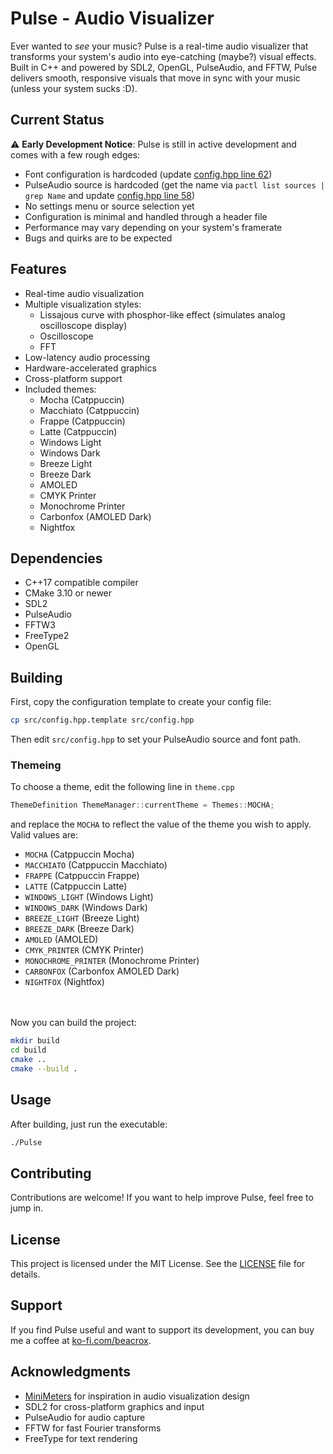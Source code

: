 # Pulse - Audio Visualizer

Ever wanted to *see* your music? Pulse is a real-time audio visualizer that transforms your system's audio into eye-catching (maybe?) visual effects. Built in C++ and powered by SDL2, OpenGL, PulseAudio, and FFTW, Pulse delivers smooth, responsive visuals that move in sync with your music (unless your system sucks :D).

## Current Status

⚠️ **Early Development Notice**: Pulse is still in active development and comes with a few rough edges:

- Font configuration is hardcoded (update [config.hpp line 62](src/config.hpp#L62))
- PulseAudio source is hardcoded (get the name via `pactl list sources | grep Name` and update [config.hpp line 58](src/config.hpp#L58))
- No settings menu or source selection yet
- Configuration is minimal and handled through a header file
- Performance may vary depending on your system's framerate
- Bugs and quirks are to be expected


## Features

- Real-time audio visualization
- Multiple visualization styles:
	- Lissajous curve with phosphor-like effect (simulates analog oscilloscope display)
	- Oscilloscope
	- FFT
- Low-latency audio processing
- Hardware-accelerated graphics
- Cross-platform support
- Included themes:
	- Mocha (Catppuccin)
	- Macchiato (Catppuccin)
	- Frappe (Catppuccin)
	- Latte (Catppuccin)
	- Windows Light
	- Windows Dark
	- Breeze Light
	- Breeze Dark
	- AMOLED
	- CMYK Printer
	- Monochrome Printer
	- Carbonfox (AMOLED Dark)
	- Nightfox

## Dependencies

- C++17 compatible compiler
- CMake 3.10 or newer
- SDL2
- PulseAudio
- FFTW3
- FreeType2
- OpenGL


## Building

First, copy the configuration template to create your config file:

```bash
cp src/config.hpp.template src/config.hpp
```

Then edit `src/config.hpp` to set your PulseAudio source and font path.


### Themeing 
To choose a theme, edit the following line in `theme.cpp`

```cpp
ThemeDefinition ThemeManager::currentTheme = Themes::MOCHA;
```
and replace the `MOCHA` to reflect the value of the theme you wish to apply. Valid values are:
- `MOCHA` (Catppuccin Mocha)
- `MACCHIATO` (Catppuccin Macchiato)
- `FRAPPE` (Catppuccin Frappe)
- `LATTE` (Catppuccin Latte)
- `WINDOWS_LIGHT` (Windows Light)
- `WINDOWS_DARK` (Windows Dark)
- `BREEZE_LIGHT` (Breeze Light)
- `BREEZE_DARK` (Breeze Dark)
- `AMOLED` (AMOLED)
- `CMYK_PRINTER` (CMYK Printer)
- `MONOCHROME_PRINTER` (Monochrome Printer)
- `CARBONFOX` (Carbonfox AMOLED Dark)
- `NIGHTFOX` (Nightfox)

\
\
Now you can build the project:

```bash
mkdir build
cd build
cmake ..
cmake --build .
```


## Usage

After building, just run the executable:

```bash
./Pulse
```


## Contributing

Contributions are welcome! If you want to help improve Pulse, feel free to jump in.

## License

This project is licensed under the MIT License. See the [LICENSE](LICENSE) file for details.

## Support

If you find Pulse useful and want to support its development, you can buy me a coffee at [ko-fi.com/beacrox](https://ko-fi.com/beacrox).

## Acknowledgments

- [MiniMeters](https://minimeters.app/) for inspiration in audio visualization design
- SDL2 for cross-platform graphics and input
- PulseAudio for audio capture
- FFTW for fast Fourier transforms
- FreeType for text rendering
